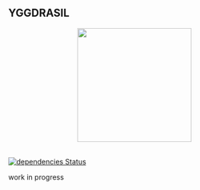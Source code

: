 ## YGGDRASIL

<div align="center">
  <a href="#">
    <img src="https://github.com/mabuonomo/yggdrasil/raw/master/resources/logo.jpg" height="228">
  </a>
  <br>
  <br>
</div>

[![dependencies Status](https://david-dm.org/mabuonomo/yggdrasil/status.svg)](https://david-dm.org/mabuonomo/yggdrasil)

work in progress